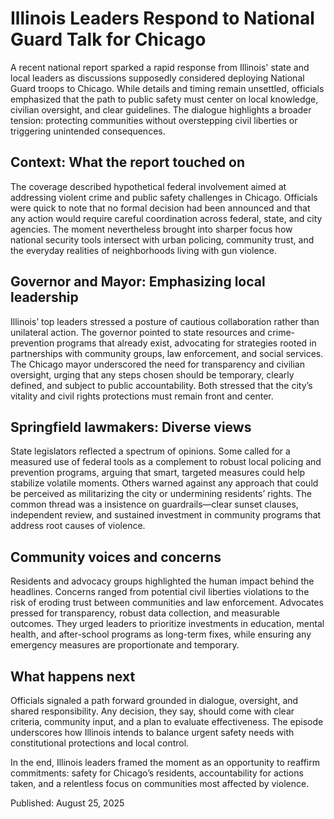 # Illinois Leaders Respond to National Guard Talk for Chicago

A recent national report sparked a rapid response from Illinois' state and local leaders as discussions supposedly considered deploying National Guard troops to Chicago. While details and timing remain unsettled, officials emphasized that the path to public safety must center on local knowledge, civilian oversight, and clear guidelines. The dialogue highlights a broader tension: protecting communities without overstepping civil liberties or triggering unintended consequences.

## Context: What the report touched on

The coverage described hypothetical federal involvement aimed at addressing violent crime and public safety challenges in Chicago. Officials were quick to note that no formal decision had been announced and that any action would require careful coordination across federal, state, and city agencies. The moment nevertheless brought into sharper focus how national security tools intersect with urban policing, community trust, and the everyday realities of neighborhoods living with gun violence.

## Governor and Mayor: Emphasizing local leadership

Illinois’ top leaders stressed a posture of cautious collaboration rather than unilateral action. The governor pointed to state resources and crime-prevention programs that already exist, advocating for strategies rooted in partnerships with community groups, law enforcement, and social services. The Chicago mayor underscored the need for transparency and civilian oversight, urging that any steps chosen should be temporary, clearly defined, and subject to public accountability. Both stressed that the city’s vitality and civil rights protections must remain front and center.

## Springfield lawmakers: Diverse views

State legislators reflected a spectrum of opinions. Some called for a measured use of federal tools as a complement to robust local policing and prevention programs, arguing that smart, targeted measures could help stabilize volatile moments. Others warned against any approach that could be perceived as militarizing the city or undermining residents’ rights. The common thread was a insistence on guardrails—clear sunset clauses, independent review, and sustained investment in community programs that address root causes of violence.

## Community voices and concerns

Residents and advocacy groups highlighted the human impact behind the headlines. Concerns ranged from potential civil liberties violations to the risk of eroding trust between communities and law enforcement. Advocates pressed for transparency, robust data collection, and measurable outcomes. They urged leaders to prioritize investments in education, mental health, and after-school programs as long-term fixes, while ensuring any emergency measures are proportionate and temporary.

## What happens next

Officials signaled a path forward grounded in dialogue, oversight, and shared responsibility. Any decision, they say, should come with clear criteria, community input, and a plan to evaluate effectiveness. The episode underscores how Illinois intends to balance urgent safety needs with constitutional protections and local control.

In the end, Illinois leaders framed the moment as an opportunity to reaffirm commitments: safety for Chicago’s residents, accountability for actions taken, and a relentless focus on communities most affected by violence.

Published: August 25, 2025
